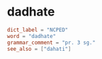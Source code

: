 # dadhate

``` toml
dict_label = "NCPED"
word = "dadhate"
grammar_comment = "pr. 3 sg."
see_also = ["dahati"]
```

